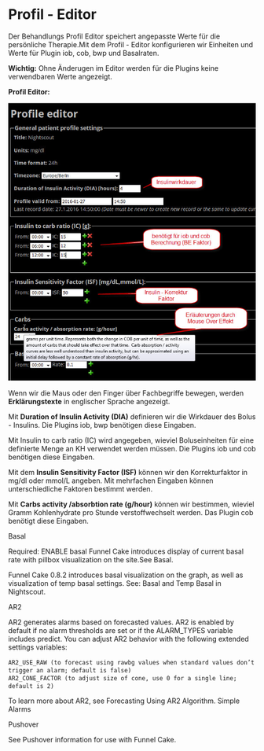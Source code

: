 # Profil - Editor

Der Behandlungs Profil Editor speichert angepasste Werte für die persönliche Therapie.Mit dem Profil - Editor konfigurieren wir Einheiten und Werte für Plugin iob, cob, bwp und Basalraten.

**Wichtig:** Ohne Änderugen im Editor werden für die Plugins keine verwendbaren Werte angezeigt.



**Profil Editor:**



![nightscout_profile_editor_plugins](../images/nightscout/nightscout_profile_editor_plugins.jpg)

Wenn wir die Maus oder den Finger über Fachbegriffe bewegen, werden **Erklärungstexte** in englischer Sprache angezeigt.

Mit **Duration of Insulin Activity (DIA)** definieren wir die Wirkdauer des Bolus - Insulins. Die Plugins iob, bwp  benötigen diese Eingaben.

Mit Insulin to carb ratio (IC) wird angegeben, wieviel Boluseinheiten für eine definierte Menge an KH verwendet werden müssen. Die Plugins iob und cob benötigen diese Eingaben.

Mit dem **Insulin Sensitivity Factor (ISF)** können wir den Korrekturfaktor in mg/dl oder mmol/L angeben. Mit mehrfachen Eingaben können unterschiedliche Faktoren bestimmt werden. 

Mit **Carbs activity /absorbtion rate (g/hour)** können wir bestimmen, wieviel Gramm Kohlenhydrate pro Stunde verstoffwechselt werden. Das Plugin cob benötigt diese Eingaben.







Basal

Required: ENABLE basal
Funnel Cake introduces display of current basal rate with pillbox visualization on the site.See Basal.

Funnel Cake 0.8.2 introduces basal visualization on the graph, as well as visualization of temp basal settings. See: Basal and Temp Basal in Nightscout.

AR2

AR2 generates alarms based on forecasted values. AR2 is enabled by default if no alarm thresholds are set or if the ALARM_TYPES variable includes predict. You can adjust AR2 behavior with the following extended settings variables:

    AR2_USE_RAW (to forecast using rawbg values when standard values don’t trigger an alarm; default is false)
    AR2_CONE_FACTOR (to adjust size of cone, use 0 for a single line; default is 2)

To learn more about AR2, see Forecasting Using AR2 Algorithm.
Simple Alarms





Pushover

See Pushover information for use with Funnel Cake.





    
    
    


